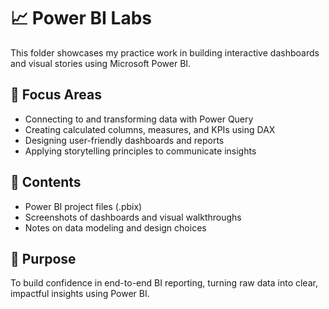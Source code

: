# 📈 Power BI Labs

This folder showcases my practice work in building interactive dashboards and visual stories using Microsoft Power BI.

## 📌 Focus Areas

- Connecting to and transforming data with Power Query  
- Creating calculated columns, measures, and KPIs using DAX  
- Designing user-friendly dashboards and reports  
- Applying storytelling principles to communicate insights

## 📘 Contents

- Power BI project files (.pbix)  
- Screenshots of dashboards and visual walkthroughs  
- Notes on data modeling and design choices

## 🎯 Purpose

To build confidence in end-to-end BI reporting, turning raw data into clear, impactful insights using Power BI.
